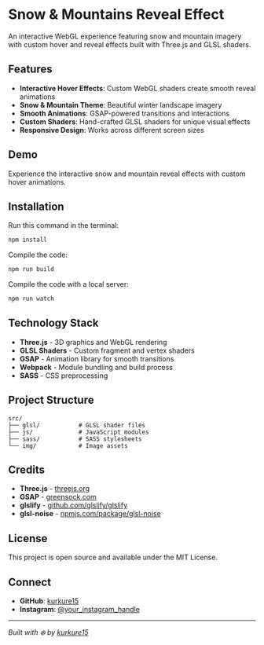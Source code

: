 # Snow & Mountains Reveal Effect

An interactive WebGL experience featuring snow and mountain imagery with custom hover and reveal effects built with Three.js and GLSL shaders.

## Features

- **Interactive Hover Effects**: Custom WebGL shaders create smooth reveal animations
- **Snow & Mountain Theme**: Beautiful winter landscape imagery
- **Smooth Animations**: GSAP-powered transitions and interactions
- **Custom Shaders**: Hand-crafted GLSL shaders for unique visual effects
- **Responsive Design**: Works across different screen sizes

## Demo

Experience the interactive snow and mountain reveal effects with custom hover animations.

## Installation

Run this command in the terminal:
```bash
npm install
```

Compile the code:
```bash
npm run build
```

Compile the code with a local server:
```bash
npm run watch
```

## Technology Stack

- **Three.js** - 3D graphics and WebGL rendering
- **GLSL Shaders** - Custom fragment and vertex shaders
- **GSAP** - Animation library for smooth transitions
- **Webpack** - Module bundling and build process
- **SASS** - CSS preprocessing

## Project Structure

```
src/
├── glsl/           # GLSL shader files
├── js/             # JavaScript modules
├── sass/           # SASS stylesheets
└── img/            # Image assets
```

## Credits

- **Three.js** - [threejs.org](https://threejs.org/)
- **GSAP** - [greensock.com](https://greensock.com/)
- **glslify** - [github.com/glslify/glslify](https://github.com/glslify/glslify)
- **glsl-noise** - [npmjs.com/package/glsl-noise](https://www.npmjs.com/package/glsl-noise)

## License

This project is open source and available under the MIT License.

## Connect

- **GitHub**: [kurkure15](https://github.com/kurkure15)
- **Instagram**: [@your_instagram_handle](https://instagram.com/your_instagram_handle)

---

*Built with ❄️ by [kurkure15](https://github.com/kurkure15)*

